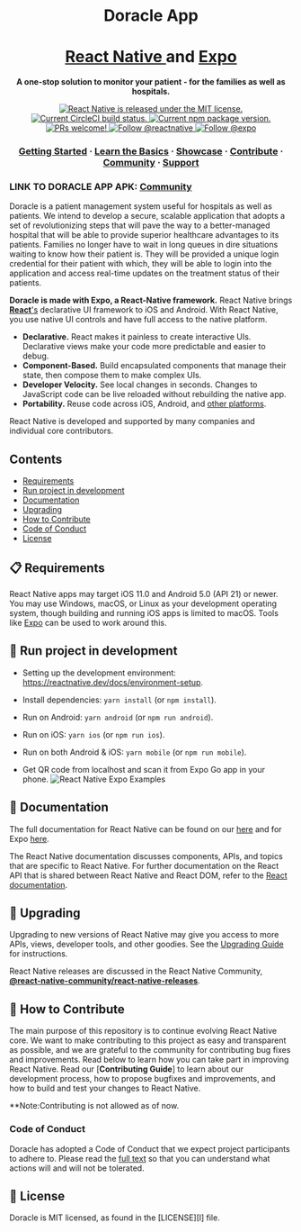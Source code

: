 <p><h1 align="center">Doracle App</h1>
</p>

<h1 align="center">
  <a href="https://reactnative.dev/">
    React Native 
  </a>
  and 
  <a href ="https://expo.io/">
     Expo
  </a>
</h1>

<p align="center">
  <strong>A one-stop solution to monitor your patient - for the families as well as
hospitals.</strong><br>
</p>

<p align="center">
  <a href="https://github.com/facebook/react-native/blob/master/LICENSE">
    <img src="https://img.shields.io/badge/license-MIT-blue.svg" alt="React Native is released under the MIT license." />
  </a>
  <a href="https://circleci.com/gh/facebook/react-native">
    <img src="https://circleci.com/gh/facebook/react-native.svg?style=shield" alt="Current CircleCI build status." />
  </a>
  <a href="https://www.npmjs.org/package/react-native">
    <img src="https://img.shields.io/npm/v/react-native?color=brightgreen&label=npm%20package" alt="Current npm package version." />
  </a>
  <a href="https://reactnative.dev/docs/contributing">
    <img src="https://img.shields.io/badge/PRs-welcome-brightgreen.svg" alt="PRs welcome!" />
  </a>
  <a href="https://twitter.com/intent/follow?screen_name=reactnative">
    <img src="https://img.shields.io/twitter/follow/reactnative.svg?label=Follow%20@reactnative" alt="Follow @reactnative" />
  </a>
  <a href="https://twitter.com/intent/follow?screen_name=expo">
    <img src="https://img.shields.io/twitter/follow/expo.svg?label=Follow%20@expo" alt="Follow @expo" />
  </a>
</p>

<h3 align="center">
  <a href="https://reactnative.dev/docs/getting-started">Getting Started</a>
  <span> · </span>
  <a href="https://reactnative.dev/docs/tutorial">Learn the Basics</a>
  <span> · </span>
  <a href="https://reactnative.dev/showcase.html">Showcase</a>
  <span> · </span>
  <a href="https://reactnative.dev/docs/contributing">Contribute</a>
  <span> · </span>
  <a href="https://reactnative.dev/help">Community</a>
  <span> · </span>
  <a href="https://github.com/facebook/react-native/blob/master/.github/SUPPORT.md">Support</a>
</h3>

<h3>LINK TO DORACLE APP APK: <a href="https://drive.google.com/file/d/1J3YpNGtR3r_8_Aq4Xp7SSMD0pbD3UQj0/view?usp=sharing">Community</a></h3>
<p>
  Doracle is a patient management system useful for hospitals as well as patients. We intend to develop a secure, scalable application that adopts a set of revolutionizing steps that will pave the way to a better-managed hospital that will be able to provide superior healthcare advantages to its patients. Families no longer have to wait in long queues in dire situations waiting to know how their patient is. They will be provided a unique login credential for their patient with which, they will be able to login into the application and access real-time updates on the treatment status of their patients.
</p>

<strong>Doracle is made with Expo, a React-Native framework.</strong>
React Native brings [**React**'s][r] declarative UI framework to iOS and Android. With React Native, you use native UI controls and have full access to the native platform.

- **Declarative.** React makes it painless to create interactive UIs. Declarative views make your code more predictable and easier to debug.
- **Component-Based.** Build encapsulated components that manage their state, then compose them to make complex UIs.
- **Developer Velocity.** See local changes in seconds. Changes to JavaScript code can be live reloaded without rebuilding the native app.
- **Portability.** Reuse code across iOS, Android, and [other platforms][p].

React Native is developed and supported by many companies and individual core contributors. 

[r]: https://reactjs.org/
[p]: https://reactnative.dev/docs/out-of-tree-platforms

## Contents

- [Requirements](#-requirements)
- [Run project in development](#-run-project-in-development)
- [Documentation](#-documentation)
- [Upgrading](#-upgrading)
- [How to Contribute](#-how-to-contribute)
- [Code of Conduct](#code-of-conduct)
- [License](#-license)


## 📋 Requirements

React Native apps may target iOS 11.0 and Android 5.0 (API 21) or newer. You may use Windows, macOS, or Linux as your development operating system, though building and running iOS apps is limited to macOS. Tools like [Expo](https://expo.io) can be used to work around this.

## 🎉 Run project in development

- Setting up the development environment: https://reactnative.dev/docs/environment-setup.

- Install dependencies: `yarn install` (or `npm install`).

- Run on Android: `yarn android` (or `npm run android`).

- Run on iOS: `yarn ios` (or `npm run ios`).

- Run on both Android & iOS: `yarn mobile` (or `npm run mobile`).

- Get QR code from localhost and scan it from Expo Go app in your phone. 
  <img src="https://user-images.githubusercontent.com/12640832/111438246-999b2f00-8736-11eb-8be3-509e5db3f48b.png" alt="React Native Expo Examples" />

## 📖 Documentation

The full documentation for React Native can be found on our [here][docs] and for Expo [here][docs1].

The React Native documentation discusses components, APIs, and topics that are specific to React Native. For further documentation on the React API that is shared between React Native and React DOM, refer to the [React documentation][r-docs].

[docs]: https://reactnative.dev/docs/getting-started
[docs1]: https://docs.expo.io/get-started/installation/
[r-docs]: https://reactjs.org/docs/getting-started.html

## 🚀 Upgrading

Upgrading to new versions of React Native may give you access to more APIs, views, developer tools, and other goodies. See the [Upgrading Guide][u] for instructions.

React Native releases are discussed in the React Native Community, [**@react-native-community/react-native-releases**][repo-releases].

[u]: https://reactnative.dev/docs/upgrading
[repo-releases]: https://github.com/react-native-community/react-native-releases

## 👏 How to Contribute

The main purpose of this repository is to continue evolving React Native core. We want to make contributing to this project as easy and transparent as possible, and we are grateful to the community for contributing bug fixes and improvements. Read below to learn how you can take part in improving React Native. Read our [**Contributing Guide**] to learn about our development process, how to propose bugfixes and improvements, and how to build and test your changes to React Native.

**Note:Contributing is not allowed as of now.

### Code of Conduct

Doracle has adopted a Code of Conduct that we expect project participants to adhere to.
Please read the [full text][code1] so that you can understand what actions will and will not be tolerated.

[code1]: https://github.com/tanu272/Doracle-App/blob/main/CODE_OF_CONDUCT.md

## 📄 License

Doracle is MIT licensed, as found in the [LICENSE][l] file.
